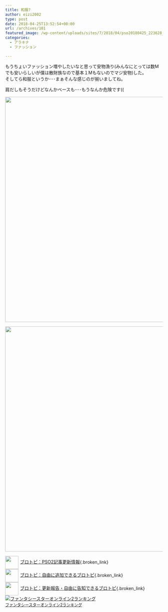 ```yaml
---
title: 和服?
author: eizi2002
type: post
date: 2018-04-25T13:52:54+00:00
url: /archives/101
featured_image: /wp-content/uploads/sites/7/2018/04/pso20180425_223628_001.png
categories:
  - アラキナ
  - ファッション

---
```

もうちょいファッション増やしたいなと思って安物漁り(みんなにとっては数Mでも安いらしいが僕は散財族なので基本１Mもないのでマジ安物)した。  
そしてら和服というか･･･まぁそんな感じのが揃いましてね。

肩だしもそうだけどなんかベースも･･･もうなんか危険です((

<a href="http://inubousaki-ikkai.kir.jp/eizi2002/pso/wp-content/uploads/sites/7/2018/04/pso20180425_223628_001.png" rel="lightbox[101]"><img loading="lazy" class="alignnone wp-image-102 size-full" src="http://inubousaki-ikkai.kir.jp/eizi2002/pso/wp-content/uploads/sites/7/2018/04/pso20180425_223628_001.png" alt="" width="1280" height="720" srcset="http://inubousaki-ikkai.kir.jp/eizi2002/pso/wp-content/uploads/sites/7/2018/04/pso20180425_223628_001.png 1280w, http://inubousaki-ikkai.kir.jp/eizi2002/pso/wp-content/uploads/sites/7/2018/04/pso20180425_223628_001-300x169.png 300w, http://inubousaki-ikkai.kir.jp/eizi2002/pso/wp-content/uploads/sites/7/2018/04/pso20180425_223628_001-768x432.png 768w, http://inubousaki-ikkai.kir.jp/eizi2002/pso/wp-content/uploads/sites/7/2018/04/pso20180425_223628_001-1024x576.png 1024w" sizes="(max-width: 1280px) 100vw, 1280px" /></a>

<a href="http://inubousaki-ikkai.kir.jp/eizi2002/pso/wp-content/uploads/sites/7/2018/04/pso20180425_223647_002.png" rel="lightbox[101]"><img loading="lazy" class="alignnone wp-image-103 size-full" src="http://inubousaki-ikkai.kir.jp/eizi2002/pso/wp-content/uploads/sites/7/2018/04/pso20180425_223647_002.png" alt="" width="1280" height="720" srcset="http://inubousaki-ikkai.kir.jp/eizi2002/pso/wp-content/uploads/sites/7/2018/04/pso20180425_223647_002.png 1280w, http://inubousaki-ikkai.kir.jp/eizi2002/pso/wp-content/uploads/sites/7/2018/04/pso20180425_223647_002-300x169.png 300w, http://inubousaki-ikkai.kir.jp/eizi2002/pso/wp-content/uploads/sites/7/2018/04/pso20180425_223647_002-768x432.png 768w, http://inubousaki-ikkai.kir.jp/eizi2002/pso/wp-content/uploads/sites/7/2018/04/pso20180425_223647_002-1024x576.png 1024w" sizes="(max-width: 1280px) 100vw, 1280px" /></a>

[<img style="width: 3em !important; height: 3em !important; vertical-align: middle; margin-right: .4em;" src="https://blogcircle.jp/thumb/commu/163/1" />ブロトピ：PSO2記事更新情報][1]{.broken_link}  
[<img style="width: 3em !important; height: 3em !important; vertical-align: middle; margin-right: .4em;" src="https://blogcircle.jp/thumb/commu/583/3" />ブロトピ：自由に追加できるブロトピ][2]{.broken_link}  
[<img style="width: 3em !important; height: 3em !important; vertical-align: middle; margin-right: .4em;" src="https://blogcircle.jp/thumb/commu/677/2" />ブロトピ：更新報告・自由に告知できるブロトピ][3]{.broken_link}  
<a href="//blog.with2.net/link/?1901224:2510" target="_blank"><img src="https://blog.with2.net/img/banner/c/banner_1/br_c_2510_1.gif" title="ファンタシースターオンライン2ランキング" /></a>  
<a href="//blog.with2.net/link/?1901224:2510" target="_blank" style="font-size: 0.9em;">ファンタシースターオンライン2ランキング</a>

 [1]: https://blogcircle.jp/commu/163/topic/2
 [2]: https://blogcircle.jp/commu/583/topic/6
 [3]: https://blogcircle.jp/commu/677/topic/3
